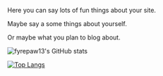 Here you can say lots of fun things about your site.

Maybe say a some things about yourself.

Or maybe what you plan to blog about.

![fyrepaw13's GitHub stats](https://github-readme-stats.vercel.app/api?username=fyrepaw13&show_icons=true&theme=radical) 

[![Top Langs](https://github-readme-stats.vercel.app/api/top-langs/?username=fyrepaw13&layout=donut-vertical)](https://github.com/anuraghazra/github-readme-stats)


